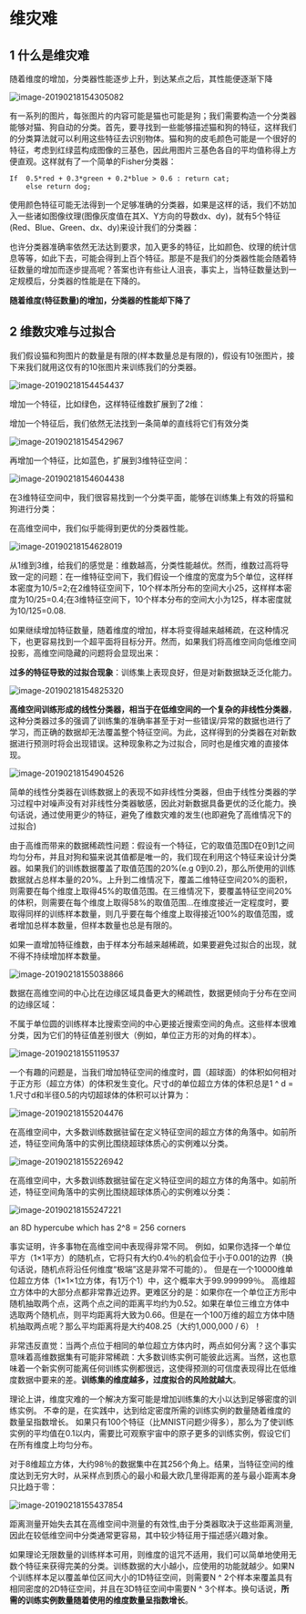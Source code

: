 # 维灾难



## 1 什么是维灾难

随着维度的增加，分类器性能逐步上升，到达某点之后，其性能便逐渐下降

![image-20190218154305082](https://tva1.sinaimg.cn/large/007S8ZIlly1gfaufa06y0j30su0h6gmr.jpg)

有一系列的图片，每张图片的内容可能是猫也可能是狗；我们需要构造一个分类器能够对猫、狗自动的分类。首先，要寻找到一些能够描述猫和狗的特征，这样我们的分类算法就可以利用这些特征去识别物体。猫和狗的皮毛颜色可能是一个很好的特征，考虑到红绿蓝构成图像的三基色，因此用图片三基色各自的平均值称得上方便直观。这样就有了一个简单的Fisher分类器：

```
If  0.5*red + 0.3*green + 0.2*blue > 0.6 : return cat;
    else return dog;
```

使用颜色特征可能无法得到一个足够准确的分类器，如果是这样的话，我们不妨加入一些诸如图像纹理(图像灰度值在其X、Y方向的导数dx、dy)，就有5个特征(Red、Blue、Green、dx、dy)来设计我们的分类器：



也许分类器准确率依然无法达到要求，加入更多的特征，比如颜色、纹理的统计信息等等，如此下去，可能会得到上百个特征。那是不是我们的分类器性能会随着特征数量的增加而逐步提高呢？答案也许有些让人沮丧，事实上，当特征数量达到一定规模后，分类器的性能是在下降的。

**随着维度(特征数量)的增加，分类器的性能却下降了**

##  2 维数灾难与过拟合

我们假设猫和狗图片的数量是有限的(样本数量总是有限的)，假设有10张图片，接下来我们就用这仅有的10张图片来训练我们的分类器。

![image-20190218154454437](https://tva1.sinaimg.cn/large/007S8ZIlly1gfaufakzvnj30fc05ydg8.jpg)

增加一个特征，比如绿色，这样特征维数扩展到了2维：

增加一个特征后，我们依然无法找到一条简单的直线将它们有效分类

![image-20190218154542967](https://tva1.sinaimg.cn/large/007S8ZIlly1gfaufazbyjj30h20bw74v.jpg)

再增加一个特征，比如蓝色，扩展到3维特征空间：

![image-20190218154604438](https://tva1.sinaimg.cn/large/007S8ZIlly1gfauf5uyg4j30ee0hy3zo.jpg)

在3维特征空间中，我们很容易找到一个分类平面，能够在训练集上有效的将猫和狗进行分类：

在高维空间中，我们似乎能得到更优的分类器性能。

![image-20190218154628019](https://tva1.sinaimg.cn/large/007S8ZIlly1gfauf45xguj30e20gwdgz.jpg)

从1维到3维，给我们的感觉是：维数越高，分类性能越优。然而，维数过高将导致一定的问题：在一维特征空间下，我们假设一个维度的宽度为5个单位，这样样本密度为10/5=2;在2维特征空间下，10个样本所分布的空间大小25，这样样本密度为10/25=0.4;在3维特征空间下，10个样本分布的空间大小为125，样本密度就为10/125=0.08.



如果继续增加特征数量，随着维度的增加，样本将变得越来越稀疏，在这种情况下，也更容易找到一个超平面将目标分开。然而，如果我们将高维空间向低维空间投影，高维空间隐藏的问题将会显现出来：

**过多的特征导致的过拟合现象**：训练集上表现良好，但是对新数据缺乏泛化能力。

![image-20190218154825320](https://tva1.sinaimg.cn/large/007S8ZIlly1gfauf9iqhbj30ks0d0gmj.jpg)

**高维空间训练形成的线性分类器，相当于在低维空间的一个复杂的非线性分类器**，这种分类器过多的强调了训练集的准确率甚至于对一些错误/异常的数据也进行了学习，而正确的数据却无法覆盖整个特征空间。为此，这样得到的分类器在对新数据进行预测时将会出现错误。这种现象称之为过拟合，同时也是维灾难的直接体现。

![image-20190218154904526](https://tva1.sinaimg.cn/large/007S8ZIlly1gfaufcb2rej30hw0f4q43.jpg)

简单的线性分类器在训练数据上的表现不如非线性分类器，但由于线性分类器的学习过程中对噪声没有对非线性分类器敏感，因此对新数据具备更优的泛化能力。换句话说，通过使用更少的特征，避免了维数灾难的发生(也即避免了高维情况下的过拟合)

由于高维而带来的数据稀疏性问题：假设有一个特征，它的取值范围D在0到1之间均匀分布，并且对狗和猫来说其值都是唯一的，我们现在利用这个特征来设计分类器。如果我们的训练数据覆盖了取值范围的20%(e.g
0到0.2)，那么所使用的训练数据就占总样本量的20%。上升到二维情况下，覆盖二维特征空间20%的面积，则需要在每个维度上取得45%的取值范围。在三维情况下，要覆盖特征空间20%的体积，则需要在每个维度上取得58%的取值范围...在维度接近一定程度时，要取得同样的训练样本数量，则几乎要在每个维度上取得接近100%的取值范围，或者增加总样本数量，但样本数量也总是有限的。

如果一直增加特征维数，由于样本分布越来越稀疏，如果要避免过拟合的出现，就不得不持续增加样本数量。

![image-20190218155038866](https://tva1.sinaimg.cn/large/007S8ZIlly1gfauf83w02j30z00bggmw.jpg)

数据在高维空间的中心比在边缘区域具备更大的稀疏性，数据更倾向于分布在空间的边缘区域：

不属于单位圆的训练样本比搜索空间的中心更接近搜索空间的角点。这些样本很难分类，因为它们的特征值差别很大（例如，单位正方形的对角的样本）。

![image-20190218155119537](https://tva1.sinaimg.cn/large/007S8ZIlly1gfaufbedrcj30fk0fkaas.jpg)

一个有趣的问题是，当我们增加特征空间的维度时，圆（超球面）的体积如何相对于正方形（超立方体）的体积发生变化。尺寸d的单位超立方体的体积总是1
^ d = 1.尺寸d和半径0.5的内切超球体的体积可以计算为：

![image-20190218155204476](https://tva1.sinaimg.cn/large/007S8ZIlly1gfaufbu9axj30vo08kq35.jpg)

在高维空间中，大多数训练数据驻留在定义特征空间的超立方体的角落中。如前所述，特征空间角落中的实例比围绕超球体质心的实例难以分类。

![image-20190218155226942](https://tva1.sinaimg.cn/large/007S8ZIlly1gfauf4wf4xj30ia0hsq3x.jpg)

在高维空间中，大多数训练数据驻留在定义特征空间的超立方体的角落中。如前所述，特征空间角落中的实例比围绕超球体质心的实例难以分类：

![image-20190218155247221](https://tva1.sinaimg.cn/large/007S8ZIlly1gfauf8kbijj30va0aodhm.jpg)

an 8D hypercube which has 2^8 = 256 corners

事实证明，许多事物在高维空间中表现得非常不同。
例如，如果你选择一个单位平方（1×1平方）的随机点，它将只有大约0.4％的机会位于小于0.001的边界（换句话说，随机点将沿任何维度“极端”这是非常不可能的）。
但是在一个10000维单位超立方体（1×1×1立方体，有1万个1）中，这个概率大于99.999999％。
高维超立方体中的大部分点都非常靠近边界。更难区分的是：如果你在一个单位正方形中随机抽取两个点，这两个点之间的距离平均约为0.52。如果在单位三维立方体中选取两个随机点，则平均距离将大致为0.66。但是在一个100万维的超立方体中随机抽取两点呢？那么平均距离将是大约408.25（大约1,000,000 / 6）！

非常违反直觉：当两个点位于相同的单位超立方体内时，两点如何分离？这个事实意味着高维数据集有可能非常稀疏：大多数训练实例可能彼此远离。当然，这也意味着一个新实例可能离任何训练实例都很远，这使得预测的可信度表现得比在低维度数据中要来的差。**训练集的维度越多，过度拟合的风险就越大**。

理论上讲，维度灾难的一个解决方案可能是增加训练集的大小以达到足够密度的训练实例。 不幸的是，在实践中，达到给定密度所需的训练实例的数量随着维度的数量呈指数增长。 如果只有100个特征（比MNIST问题少得多），那么为了使训练实例的平均值在0.1以内，需要比可观察宇宙中的原子更多的训练实例，假设它们在所有维度上均匀分布。

对于8维超立方体，大约98％的数据集中在其256个角上。结果，当特征空间的维度达到无穷大时，从采样点到质心的最小和最大欧几里得距离的差与最小距离本身只比趋于零：

![image-20190218155437854](https://tva1.sinaimg.cn/large/007S8ZIlly1gfauf7pag2j30um06mjro.jpg)

距离测量开始失去其在高维空间中测量的有效性,由于分类器取决于这些距离测量,因此在较低维空间中分类通常更容易，其中较少特征用于描述感兴趣对象。

如果理论无限数量的训练样本可用，则维度的诅咒不适用，我们可以简单地使用无数个特征来获得完美的分类。训练数据的大小越小，应使用的功能就越少。如果N个训练样本足以覆盖单位区间大小的1D特征空间，则需要N ^ 2个样本来覆盖具有相同密度的2D特征空间，并且在3D特征空间中需要N ^ 3个样本。换句话说，**所需的训练实例数量随着使用的维度数量呈指数增长**。